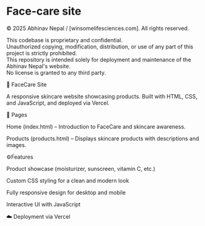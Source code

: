 # Face-care site
© 2025 Abhinav Nepal / [winsomelifesciences.com]. All rights reserved.

This codebase is proprietary and confidential.  
Unauthorized copying, modification, distribution, or use of any part of this project is strictly prohibited.  
This repository is intended solely for deployment and maintenance of the Abhinav Nepal's website.  
No license is granted to any third party.


🌸 FaceCare Site

A responsive skincare website showcasing products. Built with HTML, CSS, and JavaScript, and deployed via Vercel.

📌 Pages

Home (index.html) – Introduction to FaceCare and skincare awareness.

Products (products.html) – Displays skincare products with descriptions and images.

 ⚙️Features

 Product showcase (moisturizer, sunscreen, vitamin C, etc.)

 Custom CSS styling for a clean and modern look

 Fully responsive design for desktop and mobile

 Interactive UI with JavaScript

☁️ Deployment via Vercel
